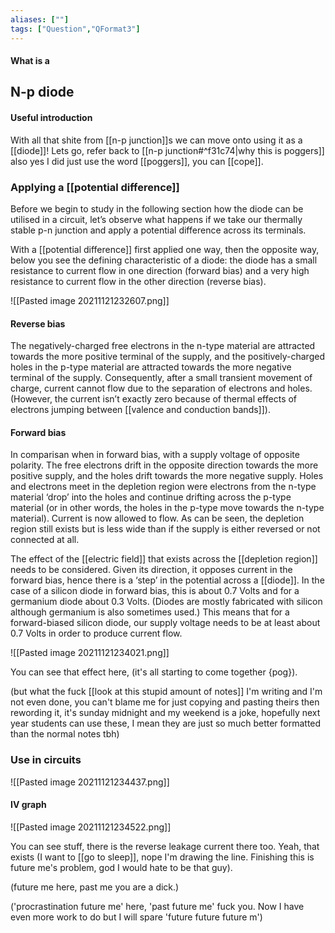 ```yaml
---
aliases: [""]
tags: ["Question","QFormat3"]
---
```


#### What is a
## N-p diode
#### Useful introduction
With all that shite from [[n-p junction]]s we can move onto using it as a [[diode]]! Lets go, refer back to [[n-p junction#^f31c74|why this is poggers]] also yes I did just use the word [[poggers]], you can [[cope]].

### Applying a [[potential difference]]
Before we begin to study in the following section how the diode can be utilised in a circuit, let’s observe what happens if we take our thermally stable p-n junction and apply a potential difference across its terminals.

With a [[potential difference]] first applied one way, then the opposite way, below you see the defining characteristic of a diode: the diode has a small resistance to current flow in one direction (forward bias) and a very high resistance to current flow in the other direction (reverse bias).

![[Pasted image 20211121232607.png]]

#### Reverse bias
The negatively-charged free electrons in the n-type material are attracted towards the more positive terminal of the supply, and the positively-charged holes in the p-type material are attracted towards the more negative terminal of the supply. Consequently, after a small transient movement of charge, current cannot flow due to the separation of electrons and holes. (However, the current isn’t exactly zero because of thermal effects of electrons jumping between [[valence and conduction bands]]).

#### Forward bias
In comparisan when in forward bias, with a supply voltage of opposite polarity. The free electrons drift in the opposite direction towards the more positive supply, and the holes drift towards the more negative supply. 
Holes and electrons meet in the depletion region were electrons from the n-type material ‘drop’ into the holes and continue drifting across the p-type material (or in other words, the holes in the p-type move towards the n-type material). Current is now allowed to flow. As can be seen, the depletion region still exists but is less wide than if the supply is either reversed or not connected at all.

The effect of the [[electric field]] that exists across the [[depletion region]] needs to be considered. Given its direction, it opposes current in the forward bias, hence there is a ‘step’ in the potential across a [[diode]]. In the case of a silicon diode in forward bias, this is about 0.7 Volts and for a germanium diode about 0.3 Volts. (Diodes are mostly fabricated with silicon although germanium is also sometimes used.) This means that for a forward-biased silicon diode, our supply voltage needs to be at least about 0.7 Volts in order to produce current flow. 

![[Pasted image 20211121234021.png]]

You can see that effect here, (it's all starting to come together {pog}).

(but what the fuck [[look at this stupid amount of notes]] I'm writing and I'm not even done, you can't blame me for just copying and pasting theirs then rewording it, it's sunday midnight and my weekend is a joke, hopefully next year students can use these, I mean they are just so much better formatted than the normal notes tbh)

### Use in circuits
![[Pasted image 20211121234437.png]]

#### IV graph
![[Pasted image 20211121234522.png]]

You can see stuff, there is the reverse leakage current there too. Yeah, that exists (I want to [[go to sleep]], nope I'm drawing the line. Finishing this is future me's problem, god I would hate to be that guy).

(future me here, past me you are a dick.)

('procrastination future me' here, 'past future me' fuck you. Now I have even more work to do but I will spare 'future future future m')
